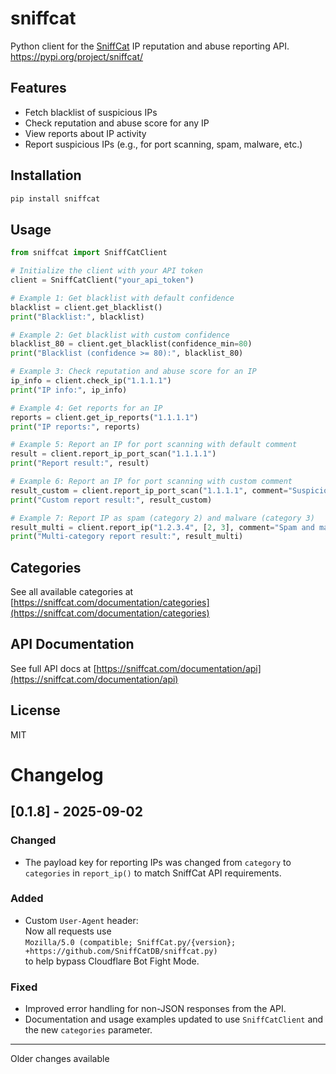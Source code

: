 # sniffcat

Python client for the [SniffCat](https://sniffcat.com/documentation/api) IP reputation and abuse reporting API.
https://pypi.org/project/sniffcat/

## Features

- Fetch blacklist of suspicious IPs
- Check reputation and abuse score for any IP
- View reports about IP activity
- Report suspicious IPs (e.g., for port scanning, spam, malware, etc.)

## Installation

```sh
pip install sniffcat
```

## Usage

```python
from sniffcat import SniffCatClient

# Initialize the client with your API token
client = SniffCatClient("your_api_token")

# Example 1: Get blacklist with default confidence
blacklist = client.get_blacklist()
print("Blacklist:", blacklist)

# Example 2: Get blacklist with custom confidence
blacklist_80 = client.get_blacklist(confidence_min=80)
print("Blacklist (confidence >= 80):", blacklist_80)

# Example 3: Check reputation and abuse score for an IP
ip_info = client.check_ip("1.1.1.1")
print("IP info:", ip_info)

# Example 4: Get reports for an IP
reports = client.get_ip_reports("1.1.1.1")
print("IP reports:", reports)

# Example 5: Report an IP for port scanning with default comment
result = client.report_ip_port_scan("1.1.1.1")
print("Report result:", result)

# Example 6: Report an IP for port scanning with custom comment
result_custom = client.report_ip_port_scan("1.1.1.1", comment="Suspicious port scan detected from this IP")
print("Custom report result:", result_custom)

# Example 7: Report IP as spam (category 2) and malware (category 3)
result_multi = client.report_ip("1.2.3.4", [2, 3], comment="Spam and malware activity detected")
print("Multi-category report result:", result_multi)
```

## Categories

See all available categories at [https://sniffcat.com/documentation/categories](https://sniffcat.com/documentation/categories)

## API Documentation

See full API docs at [https://sniffcat.com/documentation/api](https://sniffcat.com/documentation/api)

## License

MIT

# Changelog

## [0.1.8] - 2025-09-02

### Changed
- The payload key for reporting IPs was changed from `category` to `categories` in `report_ip()` to match SniffCat API requirements.

### Added
- Custom `User-Agent` header:  
  Now all requests use  
  `Mozilla/5.0 (compatible; SniffCat.py/{version}; +https://github.com/SniffCatDB/sniffcat.py)`  
  to help bypass Cloudflare Bot Fight Mode.

### Fixed
- Improved error handling for non-JSON responses from the API.
- Documentation and usage examples updated to use `SniffCatClient` and the new `categories` parameter.

---
Older changes available

